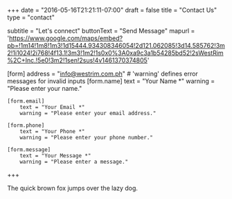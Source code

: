 +++
date = "2016-05-16T21:21:11-07:00"
draft = false
title = "Contact Us"
type = "contact"

subtitle = "Let's connect"
buttonText = "Send Message"
mapurl = 'https://www.google.com/maps/embed?pb=!1m14!1m8!1m3!1d15444.934308346054!2d121.062085!3d14.585762!3m2!1i1024!2i768!4f13.1!3m3!1m2!1s0x0%3A0xa9c3a1b54285bd52!2sWestRim%2C+Inc.!5e0!3m2!1sen!2sus!4v1461370374805'

[form]
	address = "info@westrim.com.ph"
	# 'warning' defines error messages for invalid inputs
	[form.name]
		text = "Your Name *"
		warning = "Please enter your name."

	[form.email]
		text = "Your Email *"
		warning = "Please enter your email address."

	[form.phone]
		text = "Your Phone *"
		warning = "Please enter your phone number."

	[form.message]
		text = "Your Message *"
		warning = "Please enter a message."


+++

The quick brown fox jumps over the lazy dog.